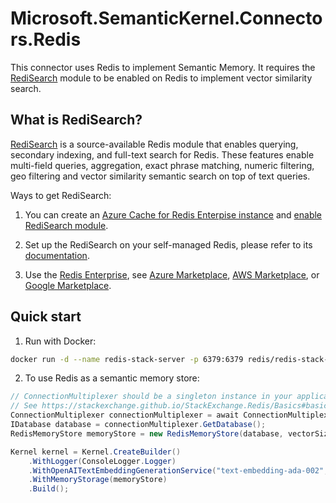﻿# Microsoft.SemanticKernel.Connectors.Redis

This connector uses Redis to implement Semantic Memory. It requires the [RediSearch](https://redis.io/docs/interact/search-and-query/) module to be enabled on Redis to implement vector similarity search.

## What is RediSearch?

[RediSearch](https://redis.io/docs/interact/search-and-query/) is a source-available Redis module that enables querying, secondary indexing, and full-text search for Redis. These features enable multi-field queries, aggregation, exact phrase matching, numeric filtering, geo filtering and vector similarity semantic search on top of text queries.

Ways to get RediSearch:
1. You can create an [Azure Cache for Redis Enterpise instance](https://learn.microsoft.com/azure/azure-cache-for-redis/quickstart-create-redis-enterprise) and [enable RediSearch module](https://learn.microsoft.com/azure/azure-cache-for-redis/cache-redis-modules).

1. Set up the RediSearch on your self-managed Redis, please refer to its [documentation](https://redis.io/docs/interact/search-and-query/quickstart/).

1. Use the [Redis Enterprise](https://redis.io/docs/about/redis-enterprise/), see [Azure Marketplace](https://azuremarketplace.microsoft.com/en-us/marketplace/apps/garantiadata.redis_enterprise_1sp_public_preview?tab=Overview), [AWS Marketplace](https://aws.amazon.com/marketplace/pp/prodview-e6y7ork67pjwg?sr=0-2&ref_=beagle&applicationId=AWSMPContessa), or [Google Marketplace](https://console.cloud.google.com/marketplace/details/redislabs-public/redis-enterprise?pli=1).

## Quick start

1. Run with Docker:

```bash
docker run -d --name redis-stack-server -p 6379:6379 redis/redis-stack-server:latest
```

2. To use Redis as a semantic memory store:

```csharp
// ConnectionMultiplexer should be a singleton instance in your application, please consider to dispose of it when your application shuts down.
// See https://stackexchange.github.io/StackExchange.Redis/Basics#basic-usage
ConnectionMultiplexer connectionMultiplexer = await ConnectionMultiplexer.ConnectAsync("localhost:6379");
IDatabase database = connectionMultiplexer.GetDatabase();
RedisMemoryStore memoryStore = new RedisMemoryStore(database, vectorSize: 1536);

Kernel kernel = Kernel.CreateBuilder()
    .WithLogger(ConsoleLogger.Logger)
    .WithOpenAITextEmbeddingGenerationService("text-embedding-ada-002", Env.Var("OPENAI_API_KEY"))
    .WithMemoryStorage(memoryStore)
    .Build();
```
